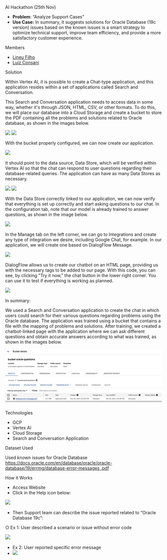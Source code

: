 ﻿AI Hackathon (25th Nov)

- **Problem**: “Analyze Support Cases”
- **Use Case:** In summary, it suggests solutions for Oracle Database (19c version) issues based on the known issues is a smart strategy to optimize technical support, improve team efficiency, and provide a more satisfactory customer experience.

Members

- [Lineu Filho](mailto:lineu.filho@avenuecode.com)
- [Luiz Consani](mailto:luiz.consani@avenuecode.com)

Solution

Within Vertex AI, it is possible to create a Chat-type application, and this application resides within a set of applications called Search and Conversation.

This Search and Conversation application needs to access data in some way, whether it's through JSON, HTML, CSV, or other formats. To do this, we will place our database into a Cloud Storage and create a bucket to store the PDF containing all the problems and solutions related to Oracle database, as shown in the images below.

![](images/doc1)
![](images/doc2)

With the bucket properly configured, we can now create our application.

![](images/doc3)

It should point to the data source, Data Store, which will be verified within Vertex AI so that the chat can respond to user questions regarding their database-related queries. The application can have as many Data Stores as necessary.

![](images/doc4)
![](images/doc5)

With the Data Store correctly linked to our application, we can now verify that everything is set up correctly and start asking questions to our chat. In the configuration tab, note that our model is already trained to answer questions, as shown in the image below.

![](images/doc6)

In the Manage tab on the left corner, we can go to Integrations and create any type of integration we desire, including Google Chat, for example. In our application, we will create one based on DialogFlow Message.

![](images/doc7)

DialogFlow allows us to create our chatbot on an HTML page, providing us with the necessary tags to be added to our page. With this code, you can see, by clicking "Try it now," the chat button in the lower right corner. You can use it to test if everything is working as planned.

![](images/doc8)

In summary:

We used a Search and Conversation application to create the chat in which users could search for their various questions regarding problems using the Oracle database. The application was trained using a bucket that contains a file with the mapping of problems and solutions. After training, we created a chatbot-linked page with the application where we can ask different questions and obtain accurate answers according to what was trained, as shown in the images below.

![](images/Aspose.Words.3af5fd2b-3dee-4385-afc5-e2522ae52a8d.002.jpeg)

Technologies

- GCP
- Vertex AI
- Cloud Storage
- Search and Conversation Application

Dataset Used

Used known issues for Oracle Database [https://docs.oracle.com/en/database/oracle/oracle-database/19/errmg/database-error-messages .pdf](https://docs.oracle.com/en/database/oracle/oracle-database/19/errmg/database-error-messages.pdf)

How it Works

- Access Website
- Click in the Help icon below:

![](images/Aspose.Words.3af5fd2b-3dee-4385-afc5-e2522ae52a8d.003.png)

- Then Support team can describe the issue reported related to “Oracle Database 19c”:

○ Ex 1: User described a scenario or issue without error code

![](Aspose.Words.3af5fd2b-3dee-4385-afc5-e2522ae52a8d.004.png)

- Ex 2: User reported specific error message
- ![](images/Aspose.Words.3af5fd2b-3dee-4385-afc5-e2522ae52a8d.005.png)
